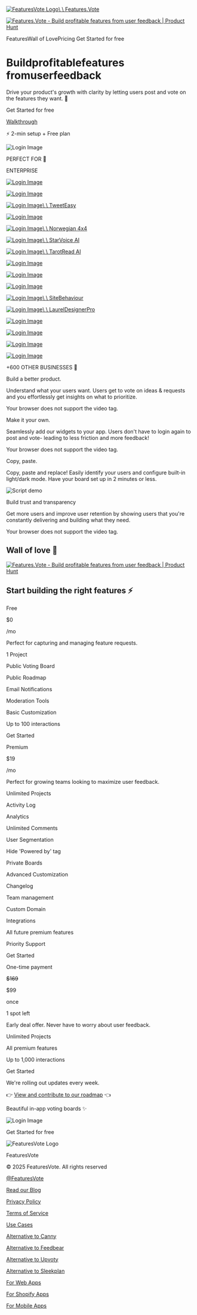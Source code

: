[![FeaturesVote Logo](https://features.vote/_next/image?url=%2Ffavicon.ico&w=64&q=75)\\
\\
Features.Vote](https://features.vote/)

[![Features.Vote - Build profitable features from user feedback | Product Hunt](https://s3.producthunt.com/static/badges/daily1.svg)](https://www.producthunt.com/posts/features-vote?utm_source=badge-top-post-badge&utm_medium=badge&utm_souce=badge-features-vote)

FeaturesWall of LovePricing
Get Started for free

# Buildprofitablefeatures  fromuserfeedback

Drive your product's growth with clarity by letting users post and vote on the features they want. 🚀

Get Started for free

[Walkthrough](https://www.youtube.com/watch?v=f5mIuciLVjk)

⚡ 2-min setup + Free plan

![Login Image](https://features.vote/_next/image?url=%2Ffv-hero.jpg&w=3840&q=100)

PERFECT FOR 💚

ENTERPRISE

[![Login Image](https://features.vote/_next/image?url=https%3A%2F%2Fi.postimg.cc%2FDykyckVF%2FPimp-My-Snap.webp&w=384&q=100)](https://pimpmysnap.com/)

[![Login Image](https://features.vote/_next/image?url=https%3A%2F%2Fi.postimg.cc%2Fg2GzfVkT%2FScreenshot-2024-08-11-at-4-11-24-PM-removebg-preview.png&w=384&q=100)](https://www.marketingai.co/)

[![Login Image](https://features.vote/_next/image?url=https%3A%2F%2Fph-files.imgix.net%2F801f1af4-ba6f-433e-9a89-bfcf79e73aa0.png%3Fauto%3Dcompress%26codec%3Dmozjpeg%26cs%3Dstrip%26auto%3Dformat%26w%3D72%26h%3D72%26fit%3Dcrop%26dpr%3D2&w=96&q=100)\\
\\
TweetEasy](https://tweeteasy.io/)

[![Login Image](https://features.vote/_next/image?url=https%3A%2F%2Fi.postimg.cc%2F7Y3PssDz%2FScreenshot-2024-08-11-at-4-06-59-PM-removebg-preview.png&w=384&q=100)](https://www.supareels.com/)

[![Login Image](https://features.vote/_next/image?url=https%3A%2F%2Fi.postimg.cc%2Fgc62RcTN%2Fnorwegian4x4.webp&w=96&q=100)\\
\\
Norwegian 4x4](https://norwegian4x4.com/)

[![Login Image](https://features.vote/_next/image?url=https%3A%2F%2Fi.postimg.cc%2FydDYL7Y6%2Ficon.webp&w=96&q=100)\\
\\
StarVoice AI](https://www.starvoiceai.com/)

[![Login Image](https://features.vote/_next/image?url=https%3A%2F%2Fi.postimg.cc%2F7LYLTgF2%2Ficon-973423c2-removebg-preview.png&w=96&q=100)\\
\\
TarotRead AI](https://www.tarotread.ai/)

[![Login Image](https://www.rephrasy.ai/_next/static/media/logo.e5e313c8.svg)](https://www.rephrasy.ai/)

[![Login Image](https://features.vote/_next/image?url=https%3A%2F%2Fi.postimg.cc%2FKYzZYmT7%2FScreenshot-2024-08-11-at-4-13-09-PM-removebg-preview.png&w=384&q=100)](https://www.notevocal.com/)

[![Login Image](https://features.vote/_next/image?url=https%3A%2F%2Fi.postimg.cc%2FwjFqH11T%2FScreenshot-2024-08-11-at-4-12-03-PM-removebg-preview.png&w=384&q=100)](https://www.bluemoso.com/)

[![Login Image](https://features.vote/_next/image?url=https%3A%2F%2Fassets-global.website-files.com%2F6590ebbfbaa4d35cd573276c%2F65957db7854d356716eff97d_data-analytics%2520(3)%2520(2).ico&w=96&q=100)\\
\\
SiteBehaviour](https://www.sitebehaviour.com/)

[![Login Image](https://features.vote/_next/image?url=https%3A%2F%2Fwww.laureldesignerpro.com%2F_next%2Fimage%3Furl%3D%252Flogo.png%26w%3D128%26q%3D75&w=96&q=100)\\
\\
LaurelDesignerPro](https://www.laureldesignerpro.com/)

[![Login Image](https://www.formsdeck.com/formsdeck.svg)](https://www.formsdeck.com/)

[![Login Image](https://features.vote/_next/image?url=https%3A%2F%2Fimages.squarespace-cdn.com%2Fcontent%2Fv1%2F65899e54eb8e741a1b3da188%2F688e8e56-2d48-4b1d-b982-72b5487ec084%2FPicasso%2BLogo.png%3Fformat%3D1500w&w=384&q=100)](https://www.picassoapp.ca/)

[![Login Image](https://features.vote/_next/image?url=https%3A%2F%2Fi.imgur.com%2Fnlp3Xd8.png&w=384&q=100)](https://engagedlist.com/)

[![Login Image](https://assets.apitally.io/logos/logo-horizontal-light.svg)](https://apitally.io/)

+600 OTHER BUSINESSES 🚀

Build a better product.

Understand what your users want. Users get to vote on ideas & requests and you effortlessly get insights on what to prioritize.

Your browser does not support the video tag.

Make it your own.

Seamlessly add our widgets to your app. Users don't have to login again to post and vote\- leading to less friction and more feedback!

Your browser does not support the video tag.

Copy, paste.

Copy, paste and replace! Easily identify your users and configure built-in light/dark mode. Have your board set up in 2 minutes or less.

![Script demo](https://ik.imagekit.io/mantatech/script-demo.jpg)

Build trust and transparency

Get more users and improve user retention by showing users that you're constantly delivering and building what they need.

Your browser does not support the video tag.

## Wall of love 💚

[![Features.Vote - Build profitable features from user feedback | Product Hunt](https://api.producthunt.com/widgets/embed-image/v1/top-post-badge.svg?post_id=446408&theme=light&period=daily)](https://www.producthunt.com/posts/features-vote?utm_source=badge-top-post-badge&utm_medium=badge&utm_souce=badge-features-vote)

## Start building the right features ⚡️

Free

$0

/mo

Perfect for capturing and managing feature requests.

1 Project

Public Voting Board

Public Roadmap

Email Notifications

Moderation Tools

Basic Customization

Up to 100 interactions

Get Started

Premium

$19

/mo

Perfect for growing teams looking to maximize user feedback.

Unlimited Projects

Activity Log

Analytics

Unlimited Comments

User Segmentation

Hide 'Powered by' tag

Private Boards

Advanced Customization

Changelog

Team management

Custom Domain

Integrations

All future premium features

Priority Support

Get Started

One-time payment

~~$169~~

$99

once

1 spot left

Early deal offer. Never have to worry about user feedback.

Unlimited Projects

All premium features

Up to 1,000 interactions

Get Started

We're rolling out updates every week.

👉 [View and contribute to our roadmap](https://features.features.vote/roadmap) 👈

Beautiful in-app voting boards ✨

![Login Image](https://features.vote/_next/image?url=https%3A%2F%2Fik.imagekit.io%2Fmantatech%2Ffv-embed-demo%2520copy.png&w=3840&q=100)

Get Started for free

![FeaturesVote Logo](https://features.vote/_next/image?url=%2Ffavicon.ico&w=96&q=75)

FeaturesVote

© 2025 FeaturesVote. All rights reserved

[@FeaturesVote](https://x.com/FeaturesVote)

[Read our Blog](https://features.vote/articles/blog)

[Privacy Policy](https://features.vote/privacy)

[Terms of Service](https://features.vote/terms)

[Use Cases](https://features.vote/use-cases)

[Alternative to Canny](https://features.vote/alternative/canny)

[Alternative to Feedbear](https://features.vote/alternative/feedbear)

[Alternative to Upvoty](https://features.vote/alternative/upvoty)

[Alternative to Sleekplan](https://features.vote/alternative/sleekplan)

[For Web Apps](https://features.vote/use-cases/for-web-apps)

[For Shopify Apps](https://features.vote/use-cases/for-shopify-apps)

[For Mobile Apps](https://features.vote/use-cases/for-mobile-apps)